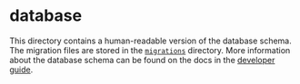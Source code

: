 # database

This directory contains a human-readable version of the database schema. The migration files are stored in the [`migrations`](../apps/prairielearn/src/migrations/) directory. More information about the database schema can be found on the docs in the [developer guide](https://prairielearn.readthedocs.io/en/latest/dev-guide/).
